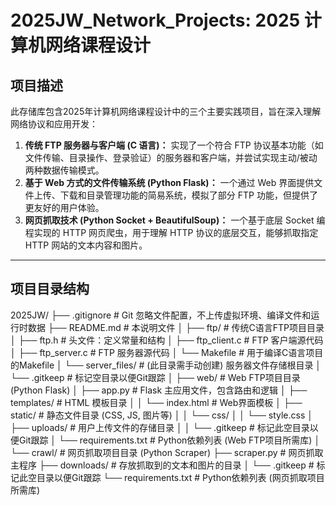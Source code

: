 # 2025JW_Network_Projects: 2025 计算机网络课程设计

## 项目描述

此存储库包含2025年计算机网络课程设计中的三个主要实践项目，旨在深入理解网络协议和应用开发：

1.  **传统 FTP 服务器与客户端 (C 语言)：** 实现了一个符合 FTP 协议基本功能（如文件传输、目录操作、登录验证）的服务器和客户端，并尝试实现主动/被动两种数据传输模式。
2.  **基于 Web 方式的文件传输系统 (Python Flask)：** 一个通过 Web 界面提供文件上传、下载和目录管理功能的简易系统，模拟了部分 FTP 功能，但提供了更友好的用户体验。
3.  **网页抓取技术 (Python Socket + BeautifulSoup)：** 一个基于底层 Socket 编程实现的 HTTP 网页爬虫，用于理解 HTTP 协议的底层交互，能够抓取指定 HTTP 网站的文本内容和图片。

---

## 项目目录结构
2025JW/
├── .gitignore               # Git 忽略文件配置，不上传虚拟环境、编译文件和运行时数据
├── README.md                # 本说明文件
│
├── ftp/                     # 传统C语言FTP项目目录
│   ├── ftp.h                # 头文件：定义常量和结构
│   ├── ftp_client.c         # FTP 客户端源代码
│   ├── ftp_server.c         # FTP 服务器源代码
│   └── Makefile             # 用于编译C语言项目的Makefile
│   └── server_files/        # (此目录需手动创建) 服务器文件存储根目录
│       └── .gitkeep         # 标记空目录以便Git跟踪
│
├── web/                     # Web FTP项目目录 (Python Flask)
│   ├── app.py               # Flask 主应用文件，包含路由和逻辑
│   ├── templates/           # HTML 模板目录
│   │   └── index.html       # Web界面模板
│   ├── static/              # 静态文件目录 (CSS, JS, 图片等)
│   │   └── css/
│   │       └── style.css
│   ├── uploads/             # 用户上传文件的存储目录
│   │   └── .gitkeep         # 标记此空目录以便Git跟踪
│   └── requirements.txt     # Python依赖列表 (Web FTP项目所需库)
│
└── crawl/                   # 网页抓取项目目录 (Python Scraper)
├── scraper.py           # 网页抓取主程序
├── downloads/           # 存放抓取到的文本和图片的目录
│   └── .gitkeep         # 标记此空目录以便Git跟踪
└── requirements.txt     # Python依赖列表 (网页抓取项目所需库)